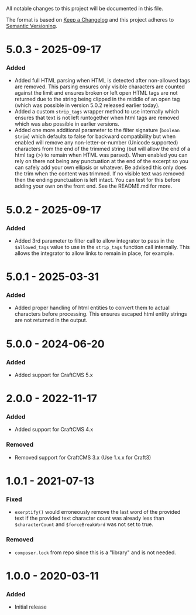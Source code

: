 All notable changes to this project will be documented in this file.

The format is based on [Keep a Changelog](http://keepachangelog.com/) and this project adheres to [Semantic Versioning](http://semver.org/).

# 5.0.3 - 2025-09-17
### Added
- Added full HTML parsing when HTML is detected after non-allowed tags are removed. This parsing ensures only visible characters are counted against the limit and ensures broken or left open HTML tags are not returned due to the string being clipped in the middle of an open tag (which was possible in version 5.0.2 released earlier today).
- Added a custom `strip_tags` wrapper method to use internally which ensures that text is not left runtogether when html tags are removed which was also possible in earlier versions.
- Added one more additional parameter to the filter signature (`boolean $trim`) which defaults to false for backward compatibility but when enabled will remove any non-letter-or-number (Unicode supported) characters from the end of the trimmed string (but will allow the end of a html tag (>) to remain when HTML was parsed). When enabled you can rely on there not being any punctuation at the end of the excerpt so you can safely add your own ellipsis or whatever. Be advised this only does the trim when the content was trimmed. If no visible text was removed then the ending punctuation is left intact. You can test for this before adding your own on the front end. See the README.md for more.

# 5.0.2 - 2025-09-17
### Added
- Added 3rd parameter to filter call to allow integrator to pass in the `$allowed_tags` value to use in the `strip_tags` function call internally. This allows the integrator to allow links to remain in place, for example.

# 5.0.1 - 2025-03-31
### Added
- Added proper handling of html entities to convert them to actual characters before processing. This ensures escaped html entity strings are not returned in the output.

# 5.0.0 - 2024-06-20
### Added
- Added support for CraftCMS 5.x

# 2.0.0 - 2022-11-17
### Added
- Added support for CraftCMS 4.x
### Removed
- Removed support for CraftCMS 3.x (Use 1.x.x for Craft3)

# 1.0.1 - 2021-07-13
### Fixed
- `exerptify()` would erroneously remove the last word of the provided text if the provided text character count was already less than `$characterCount` and `$forceBreakWord` was not set to true. 
### Removed
- `composer.lock` from repo since this is a "library" and is not needed.

# 1.0.0 - 2020-03-11
### Added
- Initial release
